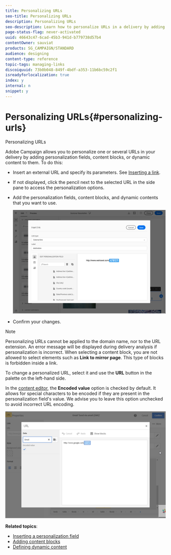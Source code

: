 ```yaml
---
title: Personalizing URLs
seo-title: Personalizing URLs
description: Personalizing URLs
seo-description: Learn how to personalize URLs in a delivery by adding personalization fields, content blocks, or dynamic content.
page-status-flag: never-activated
uuid: 46643c47-6cad-45b3-941d-b779738d57b4
contentOwner: sauviat
products: SG_CAMPAIGN/STANDARD
audience: designing
content-type: reference
topic-tags: managing-links
discoiquuid: 73b0b048-849f-4bdf-a353-11b6bc59c2f1
isreadyforlocalization: true
index: y
internal: n
snippet: y
---
```


# Personalizing URLs{#personalizing-urls}

Personalizing URLs

Adobe Campaign allows you to personalize one or several URLs in your delivery by adding personalization fields, content blocks, or dynamic content to them. To do this:

* Insert an external URL and specify its parameters. See [Inserting a link](../../designing/using/inserting-a-link.md).
* If not displayed, click the pencil next to the selected URL in the side pane to access the personalization options.
* Add the personalization fields, content blocks, and dynamic contents that you want to use.

  ![](assets/des_personalize_links.png)

* Confirm your changes.

>[!NOTE]
>
>Personalizing URLs cannot be applied to the domain name, nor to the URL extension. An error message will be displayed during delivery analysis if personalization is incorrect. When selecting a content block, you are not allowed to select elements such as **Link to mirror page**. This type of blocks is forbidden inside a link.

To change a personalized URL, select it and use the **URL** button in the palette on the left-hand side.

In the [content editor](../../designing/using/about-email-content-design.md#using-the-email-content-editor), the **Encoded value** option is checked by default. It allows for special characters to be encoded if they are present in the personalization field's value. We advise you to leave this option unchecked to avoid incorrect URL encoding.

![](assets/delivery_content_59.png)

**Related topics**:

* [Inserting a personalization field](../../designing/using/inserting-a-personalization-field.md)
* [Adding content blocks](../../designing/using/adding-a-content-block.md)
* [Defining dynamic content](../../designing/using/defining-dynamic-content-in-an-email.md)


